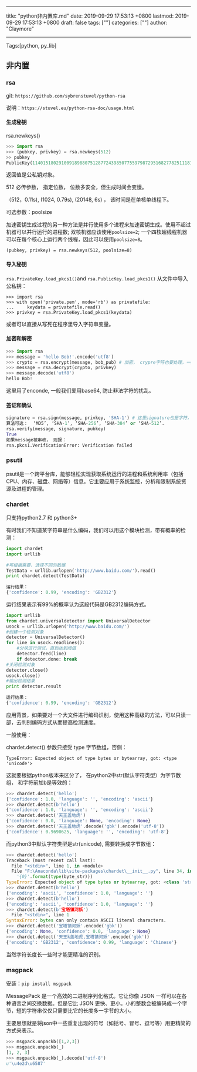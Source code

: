 
---
title: "python非内置库.md"
date: 2019-09-29 17:53:13 +0800
lastmod: 2019-09-29 17:53:13 +0800
draft: false
tags: [""]
categories: [""]
author: "Claymore"

---
Tags:[python, py_lib]

## 非内置

### rsa

git: `https://github.com/sybrenstuvel/python-rsa`

说明：`https://stuvel.eu/python-rsa-doc/usage.html`

#### 生成秘钥

rsa.newkeys()

```python
>>> import rsa
>>> (pubkey, privkey) = rsa.newkeys(512)
>> pubkey
PublicKey(114015180291009189880751287724398507755979872951682778251118140252600017917610469, 65537)
```

返回值是公私钥对象。

512 必传参数， 指定位数， 位数多安全，但生成时间会变慢。

（512，0.11s),  (1024, 0.79s), (20148, 6s) ， 该时间是在单核单线程下。

可选参数：poolsize

加速密钥生成过程的另一种方法是并行使用多个进程来加速密钥生成。使用不超过机器可以并行运行的进程数; 双核机器应该使用`poolsize=2`; 一个四核超线程机器可以在每个核心上运行两个线程，因此可以使用`poolsize=8`。 

`(pubkey, privkey) = rsa.newkeys(512, poolsize=8)`



#### 导入秘钥

 `rsa.PrivateKey.load_pkcs1()`and `rsa.PublicKey.load_pkcs1()` 从文件中导入公私钥：

```
>>> import rsa
>>> with open('private.pem', mode='rb') as privatefile:
...     keydata = privatefile.read()
>>> privkey = rsa.PrivateKey.load_pkcs1(keydata)
```

或者可以直接从写死在程序里导入字符串变量。



#### 加密和解密

```python
>>> import rsa
>>> message = 'hello Bob!'.encode('utf8') 
>>> crypto = rsa.encrypt(message, bob_pub) # 加密， crypre字符也要处理，一般base64
>>> message = rsa.decrypt(crypto, privkey)
>>> message.decode('utf8')
hello Bob!
```

这里用了enconde, 一般我们爱用base64, 防止非法字符的扰乱。



#### 签证和确认

 ```python
signature = rsa.sign(message, privkey, 'SHA-1') # 这里signature也是字符，也要处理
算法可选：  ‘MD5’, ‘SHA-1’, ‘SHA-256’, ‘SHA-384’ or ‘SHA-512’.
rsa.verify(message, signature, pubkey)
True
如果message被串改， 则报：
rsa.pkcs1.VerificationError: Verification failed
 ```







### psutil

 psutil是一个跨平台库，能够轻松实现获取系统运行的进程和系统利用率（包括CPU、内存、磁盘、网络等）信息。它主要应用于系统监控，分析和限制系统资源及进程的管理。



### chardet

只支持python2.7 和 python3+

有时我们不知道某字符串是什么编码，我们可以用这个模块检测，带有概率的检测：

```python
import chardet  
import urllib  
  
#可根据需要，选择不同的数据  
TestData = urllib.urlopen('http://www.baidu.com/').read()  
print chardet.detect(TestData)  
  
运行结果：  
{'confidence': 0.99, 'encoding': 'GB2312'}  
```

运行结果表示有99%的概率认为这段代码是GB2312编码方式。

```python 
import urllib  
from chardet.universaldetector import UniversalDetector  
usock = urllib.urlopen('http://www.baidu.com/')  
#创建一个检测对象  
detector = UniversalDetector()  
for line in usock.readlines():  
    #分块进行测试，直到达到阈值  
    detector.feed(line)  
    if detector.done: break  
#关闭检测对象  
detector.close()  
usock.close()  
#输出检测结果  
print detector.result  
  
运行结果：  
{'confidence': 0.99, 'encoding': 'GB2312'}  
```

应用背景，如果要对一个大文件进行编码识别，使用这种高级的方法，可以只读一部，去判别编码方式从而提高检测速度。



一般使用：

chardet.detect() 参数只接受  type 字节数组，否侧：

`TypeError: Expected object of type bytes or bytearray, got: <type 'unicode'>`



这就要根据python版本来区分了， 在python2中str(默认字符类型）为字节数组， 和字符前加b是等效的：

```python
>>> chardet.detect('hello')
{'confidence': 1.0, 'language': '', 'encoding': 'ascii'}
>>> chardet.detect(b'hello')
{'confidence': 1.0, 'language': '', 'encoding': 'ascii'}
>>> chardet.detect('天王盖地虎')
{'confidence': 0.0, 'language': None, 'encoding': None}
>>> chardet.detect('天王盖地虎'.decode('gbk').encode('utf-8'))
{'confidence': 0.9690625, 'language': '', 'encoding': 'utf-8'}
```



而python3中默认字符类型是str(unicode), 需要转换成字节数组：

```python
>>> chardet.detect('hello')
Traceback (most recent call last):
  File "<stdin>", line 1, in <module>
  File "F:\Anaconda\lib\site-packages\chardet\__init__.py", line 34, in detect
    '{0}'.format(type(byte_str)))
TypeError: Expected object of type bytes or bytearray, got: <class 'str'>
>>> chardet.detect(b'hello')
{'encoding': 'ascii', 'confidence': 1.0, 'language': ''}
>>> chardet.detect(b'hello')
{'encoding': 'ascii', 'confidence': 1.0, 'language': ''}
>>> chardet.detect(b'宝塔镇河妖')
  File "<stdin>", line 1
SyntaxError: bytes can only contain ASCII literal characters.
>>> chardet.detect('宝塔镇河妖'.encode('gbk'))
{'encoding': None, 'confidence': 0.0, 'language': None}
>>> chardet.detect('天王k盖地虎,宝塔镇河妖'.encode('gbk'))
{'encoding': 'GB2312', 'confidence': 0.99, 'language': 'Chinese'}
```

当然字符长度长一些时才能更精准的识别。





### msgpack

安装：`pip install msgpack`

MessagePack 是一个高效的二进制序列化格式。它让你像 JSON 一样可以在各种语言之间交换数据。但是它比 JSON 更快、更小。小的整数会被编码成一个字节，短的字符串仅仅只需要比它的长度多一字节的大小。

主要思想就是将json中一些重复出现的符号（如括号、冒号、逗号等）用更精简的方式来表示。

```python
>>> msgpack.unpackb([1,2,3])
>>> msgpack.unpackb(_)
[1, 2, 3]
>>> msgpack.unpackb(_).decode('utf-8')
u'\u4e2d\u6587'
```



